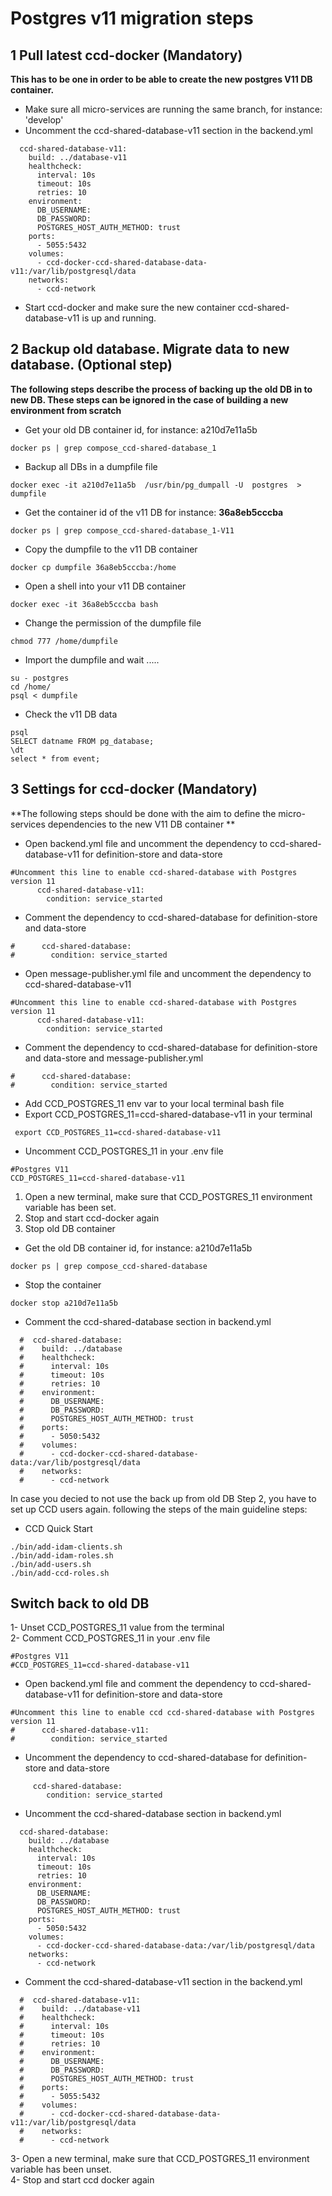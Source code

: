 # Postgres v11 migration steps

##  1 Pull latest ccd-docker (Mandatory)

**This has to be one in order to be able to create the new postgres V11 DB container.**

* Make sure all micro-services are running the same branch, for instance: 'develop'
* Uncomment the ccd-shared-database-v11 section in the backend.yml

````
  ccd-shared-database-v11:
    build: ../database-v11
    healthcheck:
      interval: 10s
      timeout: 10s
      retries: 10
    environment:
      DB_USERNAME:
      DB_PASSWORD:
      POSTGRES_HOST_AUTH_METHOD: trust
    ports:
      - 5055:5432
    volumes:
      - ccd-docker-ccd-shared-database-data-v11:/var/lib/postgresql/data
    networks:
      - ccd-network

````
* Start ccd-docker and make sure the new container ccd-shared-database-v11 is up and running.

## 2  Backup old database. Migrate data to new database. (Optional step)

**The following steps describe the process of backing up the old DB in to new DB.
These steps can be ignored in the case of building a new environment from scratch**

* Get your old DB container id, for instance: a210d7e11a5b
```
docker ps | grep compose_ccd-shared-database_1
```
* Backup all DBs in a dumpfile file
```
docker exec -it a210d7e11a5b  /usr/bin/pg_dumpall -U  postgres  > dumpfile
```
* Get the container id of the v11 DB for instance: **36a8eb5cccba**
```
docker ps | grep compose_ccd-shared-database_1-V11
````
* Copy the dumpfile to the v11 DB container
```
docker cp dumpfile 36a8eb5cccba:/home
```
* Open a shell into your v11 DB container
```
docker exec -it 36a8eb5cccba bash
```
* Change the permission of the dumpfile file
```
chmod 777 /home/dumpfile
```
* Import the dumpfile and wait .....
```$xslt
su - postgres
cd /home/
psql < dumpfile

```
* Check the v11 DB data
```$xslt
psql
SELECT datname FROM pg_database;
\dt
select * from event;

```

##  3 Settings for ccd-docker (Mandatory)

**The following steps should be done with the aim to define the micro-services dependencies to the new V11 DB container **

* Open backend.yml file and uncomment the dependency to ccd-shared-database-v11 for definition-store and data-store  
```$xslt
#Uncomment this line to enable ccd-shared-database with Postgres version 11
      ccd-shared-database-v11:
        condition: service_started
```
* Comment the dependency to ccd-shared-database for definition-store and data-store

```$xslt
#      ccd-shared-database:
#        condition: service_started
```
* Open message-publisher.yml file and uncomment the dependency to ccd-shared-database-v11  
```$xslt
#Uncomment this line to enable ccd-shared-database with Postgres version 11
      ccd-shared-database-v11:
        condition: service_started
```
* Comment the dependency to ccd-shared-database for definition-store and data-store and message-publisher.yml

```$xslt
#      ccd-shared-database:
#        condition: service_started
```

* Add CCD_POSTGRES_11 env var to your local terminal bash file
* Export CCD_POSTGRES_11=ccd-shared-database-v11 in your terminal 
```$xslt
 export CCD_POSTGRES_11=ccd-shared-database-v11
```
* Uncomment CCD_POSTGRES_11 in your .env file
````
#Postgres V11
CCD_POSTGRES_11=ccd-shared-database-v11
````

1) Open a new terminal, make sure that CCD_POSTGRES_11 environment variable has been set.
2) Stop and start ccd-docker again
3) Stop old DB container

* Get the old DB container id, for instance: a210d7e11a5b
```
docker ps | grep compose_ccd-shared-database
```

* Stop the container
```
docker stop a210d7e11a5b
```
* Comment the ccd-shared-database section in backend.yml
````
  #  ccd-shared-database:
  #    build: ../database
  #    healthcheck:
  #      interval: 10s
  #      timeout: 10s
  #      retries: 10
  #    environment:
  #      DB_USERNAME:
  #      DB_PASSWORD:
  #      POSTGRES_HOST_AUTH_METHOD: trust
  #    ports:   
  #      - 5050:5432
  #    volumes:
  #      - ccd-docker-ccd-shared-database-data:/var/lib/postgresql/data
  #    networks:
  #      - ccd-network      

````

In case you decied to not use the back up from old DB  Step 2, you have to set up CCD users again. following the steps of the main guideline 
steps: 
* CCD Quick Start
```
./bin/add-idam-clients.sh
./bin/add-idam-roles.sh
./bin/add-users.sh
./bin/add-ccd-roles.sh
```

## Switch back to old DB

1- Unset CCD_POSTGRES_11 value from the terminal <br>
2- Comment CCD_POSTGRES_11 in your .env file
```
#Postgres V11
#CCD_POSTGRES_11=ccd-shared-database-v11
````

* Open backend.yml file and comment the dependency to ccd-shared-database-v11 for definition-store and data-store  
```$xslt
#Uncomment this line to enable ccd ccd-shared-database with Postgres version 11
#      ccd-shared-database-v11:
#        condition: service_started
```
* Uncomment the dependency to ccd-shared-database for definition-store and data-store

```$xslt
     ccd-shared-database:
        condition: service_started
```
* Uncomment the ccd-shared-database section in backend.yml
````
  ccd-shared-database:
    build: ../database
    healthcheck:
      interval: 10s
      timeout: 10s
      retries: 10
    environment:
      DB_USERNAME:
      DB_PASSWORD:
      POSTGRES_HOST_AUTH_METHOD: trust
    ports:
      - 5050:5432
    volumes:
      - ccd-docker-ccd-shared-database-data:/var/lib/postgresql/data
    networks:
      - ccd-network

````
* Comment the ccd-shared-database-v11 section in the backend.yml

````
  #  ccd-shared-database-v11:
  #    build: ../database-v11
  #    healthcheck:
  #      interval: 10s
  #      timeout: 10s
  #      retries: 10
  #    environment:
  #      DB_USERNAME:
  #      DB_PASSWORD:
  #      POSTGRES_HOST_AUTH_METHOD: trust
  #    ports:
  #      - 5055:5432
  #    volumes:
  #      - ccd-docker-ccd-shared-database-data-v11:/var/lib/postgresql/data
  #    networks:
  #      - ccd-network

````

3- Open a new terminal, make sure that CCD_POSTGRES_11 environment variable has been unset. <br>
4- Stop and start ccd docker again


